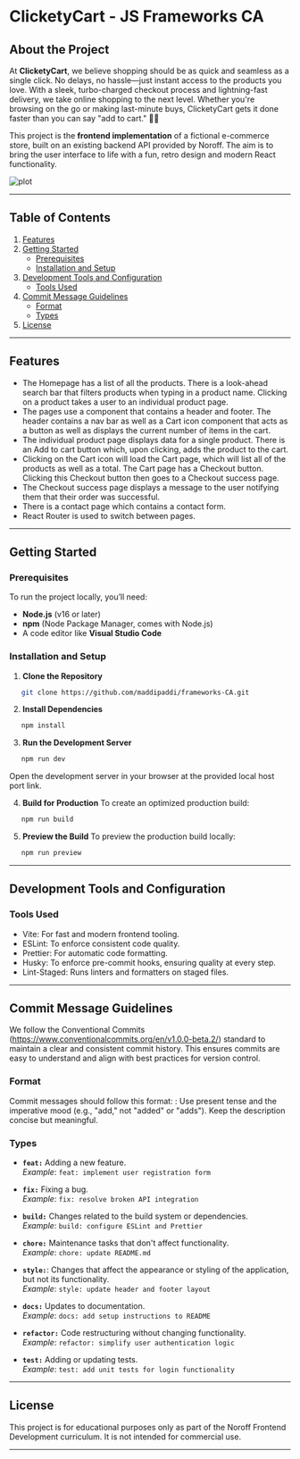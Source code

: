 # ClicketyCart - JS Frameworks CA

## About the Project

At **ClicketyCart**, we believe shopping should be as quick and seamless as a single click. No delays, no hassle—just instant access to the products you love. With a sleek, turbo-charged checkout process and lightning-fast delivery, we take online shopping to the next level. Whether you're browsing on the go or making last-minute buys, ClicketyCart gets it done faster than you can say "add to cart." 🛒💨

This project is the **frontend implementation** of a fictional e-commerce store, built on an existing backend API provided by Noroff. The aim is to bring the user interface to life with a fun, retro design and modern React functionality.

![plot](../frameworks-CA/src/assets/ClicketyCart-home-page.png)

---

## Table of Contents

1. [Features](#features)
2. [Getting Started](#getting-started)
   - [Prerequisites](#prerequisites)
   - [Installation and Setup](#installation-and-setup)
3. [Development Tools and Configuration](#development-tools-and-configuration)
   - [Tools Used](#tools-used)
4. [Commit Message Guidelines](#commit-message-guidelines)
   - [Format](#format)
   - [Types](#types)
5. [License](#license)

---

## Features

- The Homepage has a list of all the products. There is a look-ahead search bar that filters products when typing in a product name. Clicking on a product takes a user to an individual product page.
- The pages use a <Layout> component that contains a header and footer. The header contains a nav bar as well as a Cart icon component that acts as a button as well as displays the current number of items in the cart.
- The individual product page displays data for a single product. There is an Add to cart button which, upon clicking, adds the product to the cart.
- Clicking on the Cart icon will load the Cart page, which will list all of the products as well as a total. The Cart page has a Checkout button. Clicking this Checkout button then goes to a Checkout success page.
- The Checkout success page displays a message to the user notifying them that their order was successful.
- There is a contact page which contains a contact form.
- React Router is used to switch between pages.

---

## Getting Started

### Prerequisites

To run the project locally, you’ll need:

- **Node.js** (v16 or later)
- **npm** (Node Package Manager, comes with Node.js)
- A code editor like **Visual Studio Code**

### Installation and Setup

1. **Clone the Repository**

```bash
   git clone https://github.com/maddipaddi/frameworks-CA.git
```

2. **Install Dependencies**

```bash
   npm install
```

3. **Run the Development Server**

```bash
   npm run dev
```

Open the development server in your browser at the provided local host port link.

4. **Build for Production**
   To create an optimized production build:

```bash
   npm run build
```

5. **Preview the Build**
   To preview the production build locally:

```bash
   npm run preview
```

---

## Development Tools and Configuration

### Tools Used

- Vite: For fast and modern frontend tooling.
- ESLint: To enforce consistent code quality.
- Prettier: For automatic code formatting.
- Husky: To enforce pre-commit hooks, ensuring quality at every step.
- Lint-Staged: Runs linters and formatters on staged files.

---

## Commit Message Guidelines

We follow the Conventional Commits (https://www.conventionalcommits.org/en/v1.0.0-beta.2/) standard to maintain a clear and consistent commit history. This ensures commits are easy to understand and align with best practices for version control.

### Format

Commit messages should follow this format:
<type>: <short description>
Use present tense and the imperative mood (e.g., "add," not "added" or "adds").
Keep the description concise but meaningful.

### Types

- **`feat:`** Adding a new feature.  
  _Example_: `feat: implement user registration form`

- **`fix:`** Fixing a bug.  
  _Example_: `fix: resolve broken API integration`

- **`build:`** Changes related to the build system or dependencies.  
  _Example_: `build: configure ESLint and Prettier`

- **`chore:`** Maintenance tasks that don't affect functionality.  
  _Example_: `chore: update README.md`

- **`style:`**: Changes that affect the appearance or styling of the application, but not its functionality.  
  _Example_: `style: update header and footer layout`

- **`docs:`** Updates to documentation.  
  _Example_: `docs: add setup instructions to README`

- **`refactor:`** Code restructuring without changing functionality.  
  _Example_: `refactor: simplify user authentication logic`

- **`test:`** Adding or updating tests.  
  _Example_: `test: add unit tests for login functionality`

---

## License

This project is for educational purposes only as part of the Noroff Frontend Development curriculum. It is not intended for commercial use.

---
